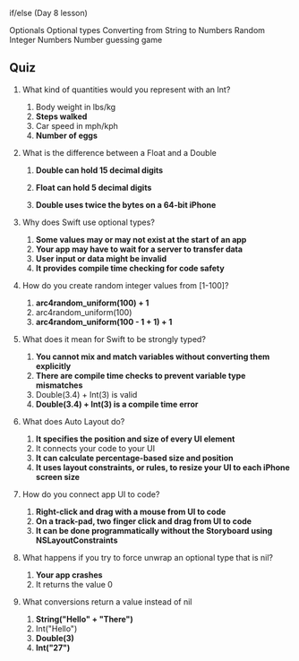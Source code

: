 

if/else (Day 8 lesson)

Optionals 
Optional types
Converting from String to Numbers
Random Integer Numbers
Number guessing game

## Quiz ##

1. What kind of quantities would you represent with an Int?
	1. Body weight in lbs/kg
	2. **Steps walked**
	3. Car speed in mph/kph
	4. **Number of eggs**

2. What is the difference between a Float and a Double

	1. **Double can hold 15 decimal digits**

	2. **Float can hold 5 decimal digits**

	3. **Double uses twice the bytes on a 64-bit iPhone**

3. Why does Swift use optional types?
	1. **Some values may or may not exist at the start of an app**
	2. **Your app may have to wait for a server to transfer data**
	3. **User input or data might be invalid**
	4. **It provides compile time checking for code safety**
4. How do you create random integer values from [1-100]?
	1. **arc4random_uniform(100) + 1**
	2. arc4random_uniform(100)
	3. **arc4random_uniform(100 - 1 + 1) + 1**
5. What does it mean for Swift to be strongly typed?
	1. **You cannot mix and match variables without converting them explicitly**
	2. **There are compile time checks to prevent variable type mismatches**
	3. Double(3.4) + Int(3) is valid
	4. **Double(3.4) + Int(3) is a compile time error**
6. What does Auto Layout do?
	1. **It specifies the position and size of every UI element**
	2. It connects your code to your UI
	3. **It can calculate percentage-based size and position**
	4. **It uses layout constraints, or rules, to resize your UI to each iPhone screen size**
7. How do you connect app UI to code?
	1. **Right-click and drag with a mouse from UI to code**
	2. **On a track-pad, two finger click and drag from UI to code**
	3. **It can be done programmatically without the Storyboard using NSLayoutConstraints**
8. What happens if you try to force unwrap an optional type that is nil?
	1. **Your app crashes**
	2. It returns the value 0
9. What conversions return a value instead of nil
	1. **String("Hello" + "There")**
	2. Int("Hello")
	3. **Double(3)**
	4. **Int("27")**
